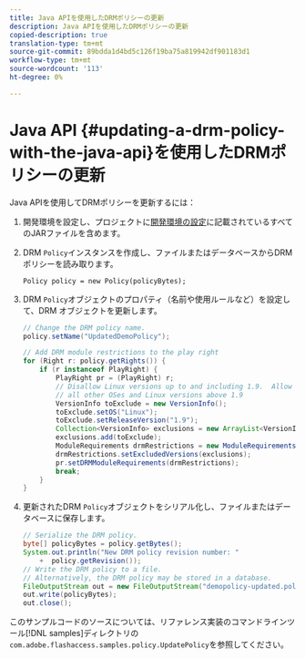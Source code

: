 ```yaml
---
title: Java APIを使用したDRMポリシーの更新
description: Java APIを使用したDRMポリシーの更新
copied-description: true
translation-type: tm+mt
source-git-commit: 89bdda1d4bd5c126f19ba75a819942df901183d1
workflow-type: tm+mt
source-wordcount: '113'
ht-degree: 0%

---
```



# Java API {#updating-a-drm-policy-with-the-java-api}を使用したDRMポリシーの更新

Java APIを使用してDRMポリシーを更新するには：

1. 開発環境を設定し、プロジェクトに[開発環境の設定](../../protecting-content/setting-up-the-sdk/setup-dev-env.md)に記載されているすべてのJARファイルを含めます。
1. DRM `Policy`インスタンスを作成し、ファイルまたはデータベースからDRMポリシーを読み取ります。

   ```
   Policy policy = new Policy(policyBytes);
   ```

1. DRM `Policy`オブジェクトのプロパティ（名前や使用ルールなど）を設定して、DRM オブジェクトを更新します。

   ```java
   // Change the DRM policy name.  
   policy.setName("UpdatedDemoPolicy");  
   
   // Add DRM module restrictions to the play right  
   for (Right r: policy.getRights()) {  
       if (r instanceof PlayRight) {  
           PlayRight pr = (PlayRight) r;  
           // Disallow Linux versions up to and including 1.9.  Allow  
           // all other OSes and Linux versions above 1.9  
           VersionInfo toExclude = new VersionInfo();  
           toExclude.setOS("Linux");  
           toExclude.setReleaseVersion("1.9");  
           Collection<VersionInfo> exclusions = new ArrayList<VersionInfo>();  
           exclusions.add(toExclude);  
           ModuleRequirements drmRestrictions = new ModuleRequirements();  
           drmRestrictions.setExcludedVersions(exclusions);  
           pr.setDRMModuleRequirements(drmRestrictions);  
           break;  
       }  
   }
   ```

1. 更新されたDRM `Policy`オブジェクトをシリアル化し、ファイルまたはデータベースに保存します。

   ```java
   // Serialize the DRM policy.  
   byte[] policyBytes = policy.getBytes();  
   System.out.println("New DRM policy revision number: "  
       +  policy.getRevision());      
   // Write the DRM policy to a file.   
   // Alternatively, the DRM policy may be stored in a database.  
   FileOutputStream out = new FileOutputStream("demopolicy-updated.pol");  
   out.write(policyBytes);  
   out.close();
   ```

このサンプルコードのソースについては、リファレンス実装のコマンドラインツール[!DNL samples]ディレクトリの`com.adobe.flashaccess.samples.policy.UpdatePolicy`を参照してください。

